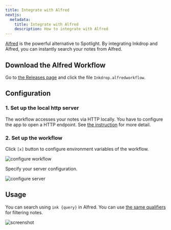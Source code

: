 ```yaml
---
title: Integrate with Alfred
nextjs:
  metadata:
    title: Integrate with Alfred
    description: How to integrate with Alfred
---
```


[Alfred](https://www.alfredapp.com/) is the powerful alternative to Spotlight.
By integrating Inkdrop and Alfred, you can instantly search your notes from Alfred.

## Download the Alfred Workflow

Go to [the Releases page](https://github.com/inkdropapp/inkdrop-alfred-workflow/releases) and click the file `Inkdrop.alfredworkflow`.

## Configuration

### 1. Set up the local http server

The workflow accesses your notes via HTTP locally.
You have to configure the app to open a HTTP endpoint.
See [the instruction](https://developers.inkdrop.app/guides/access-the-local-database#accessing-via-http-advanced) for more detail.

### 2. Set up the workflow

Click `[x]` button to configure environment variables of the workflow.

![configure workflow][configure-1]

Specify your server configuration.

![configure server][configure-2]

## Usage

You can search using `ink {query}` in Alfred. You can use [the same qualifiers](https://docs.inkdrop.app/manual/searching-notes/#filter-notes-with-special-qualifiers) for filtering notes.

![screenshot][workflow]

[workflow]: /images/integrating-with-alfred_screenshot.png 'Sample Inkdrop result'
[configure-1]: /images/integrating-with-alfred_configure-workflow-1.png 'Configure workflow 01'
[configure-2]: /images/integrating-with-alfred_configure-workflow-2.png 'Configure workflow 02'
